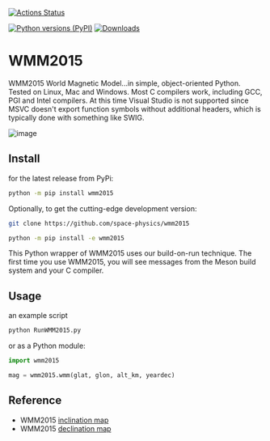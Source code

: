 [![Actions Status](https://github.com/space-physics/wmm2015/workflows/ci_python/badge.svg)](https://github.com/space-physics/wmm2015/actions)


[![Python versions (PyPI)](https://img.shields.io/pypi/pyversions/wmm2015.svg)](https://pypi.python.org/pypi/wmm2015)
[![Downloads](http://pepy.tech/badge/wmm2015)](http://pepy.tech/project/wmm2015)


# WMM2015

WMM2015 World Magnetic Model...in simple, object-oriented Python.
Tested on Linux, Mac and Windows.
Most C compilers work, including GCC, PGI and Intel compilers.
At this time Visual Studio is not supported since MSVC doesn't export function symbols without additional headers,
which is typically done with something like SWIG.

![image](tests/incldecl.png)

## Install

for the latest release from PyPi:

```sh
python -m pip install wmm2015
```

Optionally, to get the cutting-edge development version:

```sh
git clone https://github.com/space-physics/wmm2015

python -m pip install -e wmm2015
```

This Python wrapper of WMM2015 uses our build-on-run technique.
The first time you use WMM2015, you will see messages from the Meson build system and your C compiler.


## Usage

an example script

```sh
python RunWMM2015.py
```

or as a Python module:

```python
import wmm2015

mag = wmm2015.wmm(glat, glon, alt_km, yeardec)
```

## Reference



-   WMM2015 [inclination map](https://www.ngdc.noaa.gov/geomag/WMM/data/WMM2015/WMM2015_I_MERC.pdf)
-   WMM2015 [declination map](https://www.ngdc.noaa.gov/geomag/WMM/data/WMM2015/WMM2015_D_MERC.pdf)
